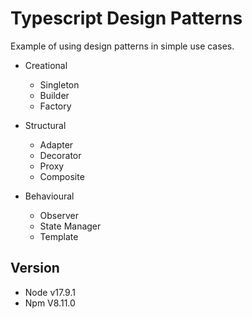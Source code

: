 # Typescript Design Patterns

Example of using design patterns in simple use cases.

- Creational

  - Singleton
  - Builder
  - Factory

- Structural

  - Adapter
  - Decorator
  - Proxy
  - Composite

- Behavioural

  - Observer
  - State Manager
  - Template

## Version

- Node v17.9.1
- Npm V8.11.0
